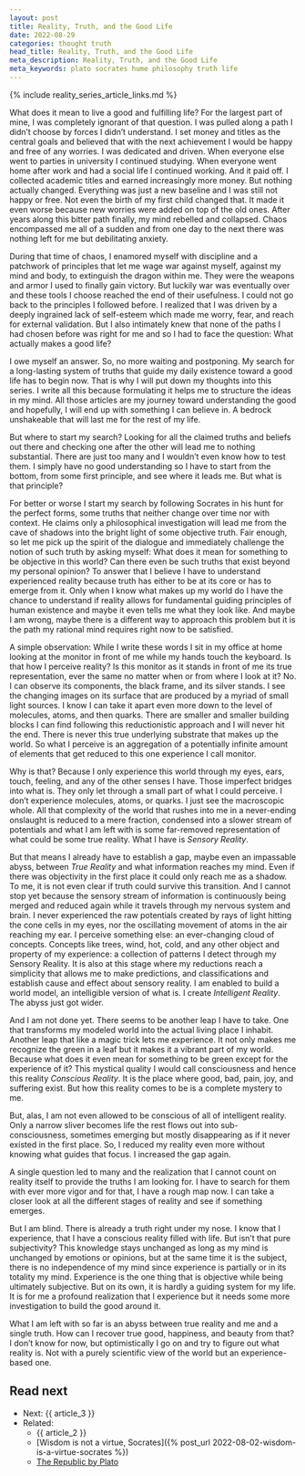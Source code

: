 ```yaml
---
layout: post
title: Reality, Truth, and the Good Life
date: 2022-08-29
categories: thought truth
head_title: Reality, Truth, and the Good Life
meta_description: Reality, Truth, and the Good Life
meta_keywords: plato socrates hume philosophy truth life
---
```


{% include reality_series_article_links.md %}

What does it mean to live a good and fulfilling life? For the largest part of mine, I was completely ignorant of that question. I was pulled along a path I didn’t choose by forces I didn’t understand. I set money and titles as the central goals and believed that with the next achievement I would be happy and free of any worries. I was dedicated and driven. When everyone else went to parties in university I continued studying. When everyone went home after work and had a social life I continued working. And it paid off. I collected academic titles and earned increasingly more money. But nothing actually changed. Everything was just a new baseline and I was still not happy or free. Not even the birth of my first child changed that. It made it even worse because new worries were added on top of the old ones. After years along this bitter path finally, my mind rebelled and collapsed. Chaos encompassed me all of a sudden and from one day to the next there was nothing left for me but debilitating anxiety. 

During that time of chaos, I enamored myself with discipline and a patchwork of principles that let me wage war against myself, against my mind and body, to extinguish the dragon within me. They were the weapons and armor I used to finally gain victory. But luckily war was eventually over and these tools I choose reached the end of their usefulness. I could not go back to the principles I followed before. I realized that I was driven by a deeply ingrained lack of self-esteem which made me worry, fear, and reach for external validation. But I also intimately knew that none of the paths I had chosen before was right for me and so I had to face the question: What actually makes a good life?

I owe myself an answer. So, no more waiting and postponing. My search for a long-lasting system of truths that guide my daily existence toward a good life has to begin now. That is why I will put down my thoughts into this series. I write all this because formulating it helps me to structure the ideas in my mind. All those articles are my journey toward understanding the good and hopefully, I will end up with something I can believe in. A bedrock unshakeable that will last me for the rest of my life.

But where to start my search? Looking for all the claimed truths and beliefs out there and checking one after the other will lead me to nothing substantial. There are just too many and I wouldn’t even know how to test them. I simply have no good understanding so I have to start from the bottom, from some first principle, and see where it leads me. But what is that principle? 

For better or worse I start my search by following Socrates in his hunt for the perfect forms, some truths that neither change over time nor with context. He claims only a philosophical investigation will lead me from the cave of shadows into the bright light of some objective truth. Fair enough, so let me pick up the spirit of the dialogue and immediately challenge the notion of such truth by asking myself: What does it mean for something to be objective in this world? Can there even be such truths that exist beyond my personal opinion? To answer that I believe I have to understand experienced reality because truth has either to be at its core or has to emerge from it. Only when I know what makes up my world do I have the chance to understand if reality allows for fundamental guiding principles of human existence and maybe it even tells me what they look like. And maybe I am wrong, maybe there is a different way to approach this problem but it is the path my rational mind requires right now to be satisfied.

A simple observation: While I write these words I sit in my office at home looking at the monitor in front of me while my hands touch the keyboard. Is that how I perceive reality? Is this monitor as it stands in front of me its true representation, ever the same no matter when or from where I look at it? No. I can observe its components, the black frame, and its silver stands. I see the changing images on its surface that are produced by a myriad of small light sources. I know I can take it apart even more down to the level of molecules, atoms, and then quarks. There are smaller and smaller building blocks I can find following this reductionistic approach and I will never hit the end. There is never this true underlying substrate that makes up the world. So what I perceive is an aggregation of a potentially infinite amount of elements that get reduced to this one experience I call monitor.

Why is that? Because I only experience this world through my eyes, ears, touch, feeling, and any of the other senses I have. Those imperfect bridges into what is. They only let through a small part of what I could perceive. I don’t experience molecules, atoms, or quarks. I just see the macroscopic whole. All that complexity of the world that rushes into me in a never-ending onslaught is reduced to a mere fraction, condensed into a slower stream of potentials and what I am left with is some far-removed representation of what could be some true reality. What I have is *Sensory Reality*.

But that means I already have to establish a gap, maybe even an impassable abyss, between *True Reality* and what information reaches my mind. Even if there was objectivity in the first place it could only reach me as a shadow. To me, it is not even clear if truth could survive this transition. And I cannot stop yet because the sensory stream of information is continuously being merged and reduced again while it travels through my nervous system and brain. I never experienced the raw potentials created by rays of light hitting the cone cells in my eyes, nor the oscillating movement of atoms in the air reaching my ear. I perceive something else: an ever-changing cloud of concepts. Concepts like trees, wind, hot, cold, and any other object and property of my experience: a collection of patterns I detect through my Sensory Reality. It is also at this stage where my reductions reach a simplicity that allows me to make predictions, and classifications and establish cause and effect about sensory reality. I am enabled to build a world model, an intelligible version of what is. I create *Intelligent Reality*. The abyss just got wider.

And I am not done yet. There seems to be another leap I have to take. One that transforms my modeled world into the actual living place I inhabit. Another leap that like a magic trick lets me experience. It not only makes me recognize the green in a leaf but it makes it a vibrant part of my world. Because what does it even mean for something to be green except for the experience of it? This mystical quality I would call consciousness and hence this reality *Conscious Reality*. It is the place where good, bad, pain, joy, and suffering exist. But how this reality comes to be is a complete mystery to me.

But, alas, I am not even allowed to be conscious of all of intelligent reality. Only a narrow sliver becomes life the rest flows out into sub-consciousness, sometimes emerging but mostly disappearing as if it never existed in the first place. So, I reduced my reality even more without knowing what guides that focus. I increased the gap again.

A single question led to many and the realization that I cannot count on reality itself to provide the truths I am looking for. I have to search for them with ever more vigor and for that, I have a rough map now. I can take a closer look at all the different stages of reality and see if something emerges.

But I am blind. There is already a truth right under my nose. I know that I experience, that I have a conscious reality filled with life. But isn’t that pure subjectivity? This knowledge stays unchanged as long as my mind is unchanged by emotions or opinions, but at the same time it is the subject, there is no independence of my mind since experience is partially or in its totality my mind. Experience is the one thing that is objective while being ultimately subjective.  But on its own, it is hardly a guiding system for my life. It is for me a profound realization that I experience but it needs some more investigation to build the good around it.

What I am left with so far is an abyss between true reality and me and a single truth. How can I recover true good, happiness, and beauty from that? I don’t know for now, but optimistically I go on and try to figure out what reality is. Not with a purely scientific view of the world but an experience-based one.

## Read next
* Next: {{ article_3 }}
* Related:
  * {{ article_2 }}
  * [Wisdom is not a virtue, Socrates]({% post_url 2022-08-02-wisdom-is-a-virtue-socrates %})
  * [The Republic by Plato](https://www.gutenberg.org/ebooks/1497)